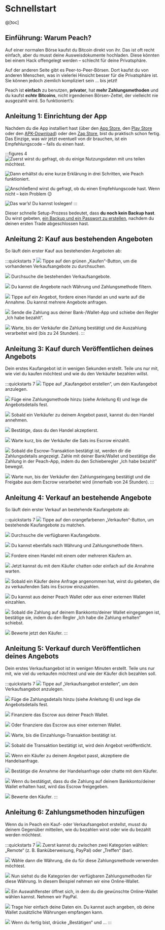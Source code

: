 # Schnellstart

@[toc]

## Einführung: Warum Peach?

Auf einer normalen Börse kaufst du Bitcoin direkt von ihr. Das ist oft recht einfach, aber du musst deine Ausweisdokumente hochladen. Diese könnten bei einem Hack offengelegt werden – schlecht für deine Privatsphäre.

Auf der anderen Seite gibt es Peer-to-Peer-Börsen. Dort kaufst du von anderen Menschen, was in vielerlei Hinsicht besser für die Privatsphäre ist. Sie können jedoch ziemlich kompliziert sein … bis jetzt!

Peach ist **einfach** zu benutzen, **privater**, hat **mehr Zahlungsmethoden** und du kaufst _**echte**_ **Bitcoins**, nicht irgendeinen Börsen-Zettel, der vielleicht nie ausgezahlt wird. So funktioniert’s:

## Anleitung 1: Einrichtung der App

Nachdem du die App installiert hast (über den [App Store]($iosUrl$), den [Play Store]($androidUrl$) oder den [APK-Download](/apk/)) oder den [Zap Store](https://zapstore.dev/), bist du praktisch schon fertig.
Das Einzige, was wir jetzt eventuell von dir brauchen, ist ein Empfehlungscode – falls du einen hast.

:::figures 4
![Zuerst wirst du gefragt, ob du einige Nutzungsdaten mit uns teilen möchtest.](/img/faq/quickstart/onboarding/usage-data.png)

![Dann erhältst du eine kurze Erklärung in drei Schritten, wie Peach funktioniert.](/img/faq/quickstart/onboarding/1.png)

![Anschließend wirst du gefragt, ob du einen Empfehlungscode hast. Wenn nicht – kein Problem 😉](/img/faq/quickstart/onboarding/new.png)

![Das war’s! Du kannst loslegen!](/img/faq/quickstart/onboarding/created.png)
:::

Dieser schnelle Setup-Prozess bedeutet, dass **du noch kein Backup hast**. Du wirst gebeten, [ein Backup und ein Passwort zu erstellen](/faq/account/#how-should-i-store-my-backup), nachdem du deinen ersten Trade abgeschlossen hast.

## Anleitung 2: Kauf aus bestehenden Angeboten

So läuft dein erster Kauf aus bestehenden Angeboten ab:

:::quickstarts 7
![](/img/faq/quickstart/069-screenshots/00-homepage.png)
Tippe auf den grünen „Kaufen“-Button, um die vorhandenen Verkaufsangebote zu durchsuchen.

![](/img/faq/quickstart/069-screenshots/buy-accept/02-browse.png)
Durchsuche die bestehenden Verkaufsangebote.

![](/img/faq/quickstart/069-screenshots/buy-accept/03-filter.png)
Du kannst die Angebote nach Währung und Zahlungsmethode filtern.

![](/img/faq/quickstart/069-screenshots/buy-accept/04-request-trade.png)
Tippe auf ein Angebot, fordere einen Handel an und warte auf die Annahme. Du kannst mehrere Angebote anfragen.

![](/img/faq/quickstart/069-screenshots/buy-accept/05-confirm-payment.png)
Sende die Zahlung aus deiner Bank-/Wallet-App und schiebe den Regler „Ich habe bezahlt“.

![](/img/faq/quickstart/069-screenshots/buy-accept/06-wait-payout.png)
Warte, bis der Verkäufer die Zahlung bestätigt und die Auszahlung verarbeitet wird (bis zu 24 Stunden).
:::

## Anleitung 3: Kauf durch Veröffentlichen deines Angebots

Dein erstes Kaufangebot ist in wenigen Sekunden erstellt. Teile uns nur mit, wie viel du kaufen möchtest und wie du den Verkäufer bezahlen willst.

:::quickstarts 7
![](/img/faq/quickstart/069-screenshots/00-homepage.png)
Tippe auf „Kaufangebot erstellen“, um dein Kaufangebot anzulegen.

![](/img/faq/quickstart/069-screenshots/buy-offer/01-create-offer.png)
Füge eine Zahlungsmethode hinzu (siehe Anleitung 6) und lege die Angebotsdetails fest.

![](/img/faq/quickstart/069-screenshots/buy-offer/03-accept-trade-request.png)
Sobald ein Verkäufer zu deinem Angebot passt, kannst du den Handel annehmen.

![](/img/faq/quickstart/069-screenshots/buy-offer/04-confirm-trade-request.png)
Bestätige, dass du den Handel akzeptierst.

![](/img/faq/quickstart/069-screenshots/buy-offer/05-wait-escrow.png)
Warte kurz, bis der Verkäufer die Sats ins Escrow einzahlt.

![](/img/faq/quickstart/069-screenshots/buy-offer/06-confirm-payment.png)
Sobald die Escrow-Transaktion bestätigt ist, werden dir die Zahlungsdetails angezeigt. Zahle mit deiner Bank/Wallet und bestätige die Zahlung in der Peach-App, indem du den Schieberegler „Ich habe bezahlt“ bewegst.

![](/img/faq/quickstart/069-screenshots/buy-offer/07-wait-payout.png)
Warte nun, bis der Verkäufer den Zahlungseingang bestätigt und die Freigabe aus dem Escrow verarbeitet wird (innerhalb von 24 Stunden).
:::

## Anleitung 4: Verkauf an bestehende Angebote

So läuft dein erster Verkauf an bestehende Kaufangebote ab:

:::quickstarts 7
![](/img/faq/quickstart/069-screenshots/00-homepage.png)
Tippe auf den orangefarbenen „Verkaufen“-Button, um bestehende Kaufangebote zu matchen.

![](/img/faq/quickstart/069-screenshots/sell-accept/01-browse-offers.png)
Durchsuche die verfügbaren Kaufangebote.

![](/img/faq/quickstart/069-screenshots/sell-accept/02-filter-offers.png)
Du kannst ebenfalls nach Währung und Zahlungsmethode filtern.

![](/img/faq/quickstart/069-screenshots/sell-accept/03-request-trade.png)
Fordere einen Handel mit einem oder mehreren Käufern an.

![](/img/faq/quickstart/069-screenshots/sell-accept/04-chat-trade.png)
Jetzt kannst du mit dem Käufer chatten oder einfach auf die Annahme warten.

![](/img/faq/quickstart/069-screenshots/sell-accept/05-create-escrow.png)
Sobald ein Käufer deine Anfrage angenommen hat, wirst du gebeten, die zu verkaufenden Sats ins Escrow einzuzahlen.

![](/img/faq/quickstart/069-screenshots/sell-accept/06-create-escrow.png)
Du kannst aus deiner Peach Wallet oder aus einer externen Wallet einzahlen.

![](/img/faq/quickstart/069-screenshots/sell-accept/07-confirm-payment.png)
Sobald die Zahlung auf deinem Bankkonto/deiner Wallet eingegangen ist, bestätige sie, indem du den Regler „Ich habe die Zahlung erhalten“ schiebst.

![](/img/faq/quickstart/069-screenshots/sell-accept/08-rate-user.png)
Bewerte jetzt den Käufer.
:::

## Anleitung 5: Verkauf durch Veröffentlichen deines Angebots

Dein erstes Verkaufsangebot ist in wenigen Minuten erstellt. Teile uns nur mit, wie viel du verkaufen möchtest und wie der Käufer dich bezahlen soll.

:::quickstarts 7
![](/img/faq/quickstart/069-screenshots/00-homepage.png)
Tippe auf „Verkaufsangebot erstellen“, um dein Verkaufsangebot anzulegen.

![](/img/faq/quickstart/069-screenshots/sell-offer/02-set-offer-details.png)
Füge die Zahlungsdetails hinzu (siehe Anleitung 6) und lege die Angebotsdetails fest.

![](/img/faq/quickstart/069-screenshots/sell-offer/03-fund-from-peach.png)
Finanziere das Escrow aus deiner Peach Wallet.

![](/img/faq/quickstart/069-screenshots/sell-offer/04-fund-from-external.png)
Oder finanziere das Escrow aus einer externen Wallet.

![](/img/faq/quickstart/069-screenshots/sell-offer/05-confirm-escrow-tx.png)
Warte, bis die Einzahlungs-Transaktion bestätigt ist.

![](/img/faq/quickstart/069-screenshots/sell-offer/06-offer-published.png)
Sobald die Transaktion bestätigt ist, wird dein Angebot veröffentlicht.

![](/img/faq/quickstart/069-screenshots/sell-offer/07-accept-trade-request.png)
Wenn ein Käufer zu deinem Angebot passt, akzeptiere die Handelsanfrage.

![](/img/faq/quickstart/069-screenshots/sell-offer/08-accept-trade-request.png)
Bestätige die Annahme der Handelsanfrage oder chatte mit dem Käufer.

![](/img/faq/quickstart/069-screenshots/sell-offer/09-confirm-received-payment.png)
Wenn du bestätigst, dass du die Zahlung auf deinem Bankkonto/deiner Wallet erhalten hast, wird das Escrow freigegeben.

![](/img/faq/quickstart/069-screenshots/sell-offer/10-rate-user.png)
Bewerte den Käufer.
:::

## Anleitung 6: Zahlungsmethoden hinzufügen

Wenn du in Peach ein Kauf- oder Verkaufsangebot erstellst, musst du deinem Gegenüber mitteilen, wie du bezahlen wirst oder wie du bezahlt werden möchtest.

:::quickstarts 7
![](/img/faq/quickstart/add-payment-method/AddPM01.png)
Zuerst kannst du zwischen zwei Kategorien wählen: „Remote“ (z. B. Banküberweisung, PayPal) oder „Treffen“ (bar).

![](/img/faq/quickstart/add-payment-method/AddPM02.png)
Wähle dann die Währung, die du für diese Zahlungsmethode verwenden möchtest.

![](/img/faq/quickstart/add-payment-method/AddPM03.png)
Nun siehst du die Kategorien der verfügbaren Zahlungsmethoden für diese Währung. In diesem Beispiel nehmen wir eine Online-Wallet.

![](/img/faq/quickstart/add-payment-method/AddPM04.png)
Ein Auswahlfenster öffnet sich, in dem du die gewünschte Online-Wallet wählen kannst. Nehmen wir PayPal.

![](/img/faq/quickstart/add-payment-method/AddPM05.png)
Trage hier einfach deine Daten ein. Du kannst auch angeben, ob deine Wallet zusätzliche Währungen empfangen kann.

![](/img/faq/quickstart/add-payment-method/AddPM06.png)
Wenn du fertig bist, drücke „Bestätigen“ und …
:::
